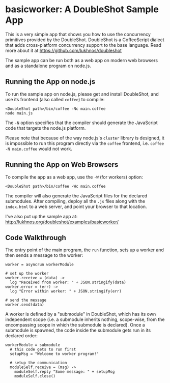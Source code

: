 # basicworker: A DoubleShot Sample App

This is a very simple app that shows you how to use the concurrency primitives
provided by the DoubleShot. DoubleShot is a CoffeeScript dialect that adds
cross-platform concurrency support to the base language. Read more about it
at https://github.com/lukhnos/doubleshot

The sample app can be run both as a web app on modern web browsers and as a
standalone program on node.js.

## Running the App on node.js

To run the sample app on node.js, please get and install DoubleShot, and
use its frontend (also called `coffee`) to compile:

    <DoubleShot path>/bin/coffee -Nc main.coffee
    node main.js

The `-N` option specifies that the compiler should generate the JavaScript
code that targets the node.js platform.
    
Please note that because of the way node.js's `cluster` library is designed,
it is impossible to run this program directly via the `coffee` frontend, i.e.
`coffee -N main.coffee` would not work.

## Running the App on Web Browsers

To compile the app as a web app, use the `-W` (for workers) option:

    <DoubleShot path>/bin/coffee -Wc main.coffee

The compiler will also generate the JavaScript files for the declared
submodules. After compiling, deploy all the `.js` files along with the
`index.html` to a web server, and point your browser to that location.

I've also put up the sample app at: http://lukhnos.org/doubleshot/examples/basicworker/


## Code Walkthrough

The entry point of the main program, the `run` function, sets up a worker and
then sends a message to the worker:

    worker = asyncrun workerModule

    # set up the worker
    worker.receive = (data) ->
      log "Received from worker: " + JSON.stringify(data)
    worker.error = (err) ->
      log "Error within worker: " + JSON.stringify(err)

    # send the message
    worker.send(data)

A worker is defined by a "submodule" in DoubleShot, which has its own
independent scope (i.e. a submodule inherits nothing, scope-wise, from the
encompassing scope in which the submodule is declared). Once a submodule is
spawned, the code inside the submodule gets run in its declared order:

    workerModule = submodule
      # this code gets to run first
      setupMsg = "Welcome to worker program!"

      # setup the communication
      moduleSelf.receive = (msg) ->
        moduleSelf.reply "Some message: " + setupMsg
        moduleSelf.close()

